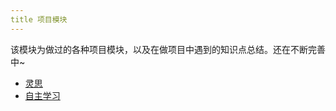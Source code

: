 ```yaml
---
title 项目模块
---
```

该模块为做过的各种项目模块，以及在做项目中遇到的知识点总结。还在不断完善中~

- [灵思](/project/lingsi/)
- [自主学习](/project/myself/)